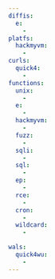 ```yaml
---
diffis:
  e:
    -
platfs:
  hackmyvm:
    -
curls:
  quick4:
    -
functions:
  unix:
    -
  e:
    -
  hackmyvm:
    -
  fuzz:
    -
  sqli:
    -
  sql:
    -
  ep:
    -
  rce:
    -
  cron:
    -
  wildcard:
    -

wals:
  quick4wu:
    -
---
```

